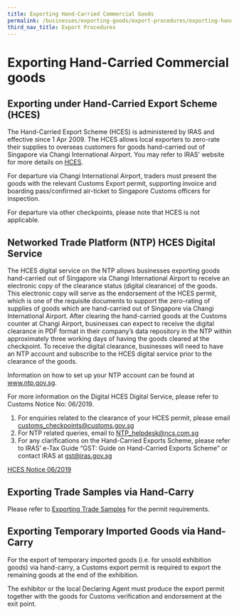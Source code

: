 ```yaml
---
title: Exporting Hand-Carried Commercial Goods
permalink: /businesses/exporting-goods/export-procedures/exporting-hand-carried-commercial-goods/
third_nav_title: Export Procedures
---
```

# Exporting Hand-Carried Commercial goods

## Exporting under Hand-Carried Export Scheme (HCES)

The Hand-Carried Export Scheme (HCES) is administered by IRAS and effective since 1 Apr 2009. The HCES allows local exporters to zero-rate their supplies to overseas customers for goods hand-carried out of Singapore via Changi International Airport. You may refer to IRAS’ website for more details on <a href= "https://www.iras.gov.sg/irashome/Schemes/GST/Hand-Carried-Exports-Scheme--HCES-/">HCES</a>.

For departure via Changi International Airport, traders must present the goods with the relevant Customs Export permit, supporting invoice and boarding pass/confirmed air-ticket to Singapore Customs officers for inspection.

For departure via other checkpoints, please note that HCES is not applicable.


## Networked Trade Platform (NTP) HCES Digital Service

The HCES digital service on the NTP allows businesses exporting goods hand-carried out of Singapore via Changi International Airport to receive an electronic copy of the clearance status (digital clearance) of the goods. This electronic copy will serve as the endorsement of the HCES permit, which is one of the requisite documents to support the zero-rating of supplies of goods which are hand-carried out of Singapore via Changi International Airport. After clearing the hand-carried goods at the Customs counter at Changi Airport, businesses can expect to receive the digital clearance in PDF format in their company’s data repository in the NTP within approximately three working days of having the goods cleared at the checkpoint. To receive the digital clearance, businesses will need to have an NTP account and subscribe to the HCES digital service prior to the clearance of the goods. 

Information on how to set up your NTP account can be found at <a href="https://www.ntp.gov.sg/home/">www.ntp.gov.sg</a>. 

For more information on the Digital HCES Digital Service, please refer to Customs Notice No: 06/2019.

1.	For enquiries related to the clearance of your HCES permit, please email [customs_checkpoints@customs.gov.sg](mailto:customs_checkpoints@customs.gov.sg)
2.	For NTP related queries, email to [NTP_helpdesk@ncs.com.sg](mailto:NTP_helpdesk@ncs.com.sg)
3.	For any clarifications on the Hand-Carried Exports Scheme, please refer to IRAS’ e-Tax Guide “GST: Guide on Hand-Carried Exports Scheme” or contact IRAS at
[gst@iras.gov.sg](mailto:gst@iras.gov.sg)

[HCES Notice 06/2019](/files/HCES%20Notice%2006_2019.pdf)

## Exporting Trade Samples via Hand-Carry

Please refer to [Exporting Trade Samples](/businesses/exporting-goods/export-procedures/exporting-trade-samples) for the permit requirements.

## Exporting Temporary Imported Goods via Hand-Carry

For the export of temporary imported goods (i.e. for unsold exhibition goods) via hand-carry, a Customs export permit is required to export the remaining goods at the end of the exhibition.

The exhibitor or the local Declaring Agent must produce the export permit together with the goods for Customs verification and endorsement at the exit point.